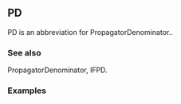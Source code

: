 ##  PD 

PD is an abbreviation for PropagatorDenominator..

###  See also 

PropagatorDenominator, IFPD.

###  Examples 